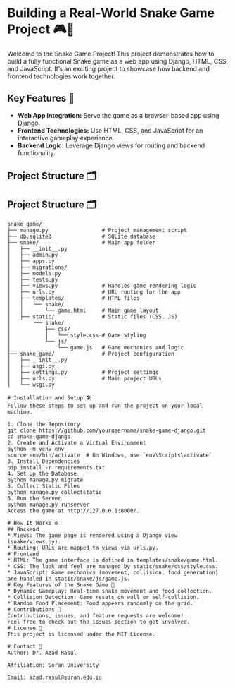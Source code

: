 # Building a Real-World Snake Game Project 🎮🐍

Welcome to the Snake Game Project! This project demonstrates how to build a fully functional Snake game as a web app using Django, HTML, CSS, and JavaScript. It’s an exciting project to showcase how backend and frontend technologies work together.

## Key Features 🚀

- **Web App Integration:** Serve the game as a browser-based app using Django.
- **Frontend Technologies:** Use HTML, CSS, and JavaScript for an interactive gameplay experience.
- **Backend Logic:** Leverage Django views for routing and backend functionality.

## Project Structure 🗂️
## Project Structure 🗂️

```plaintext
snake_game/
├── manage.py                 # Project management script
├── db.sqlite3                # SQLite database
├── snake/                    # Main app folder
│   ├── __init__.py
│   ├── admin.py
│   ├── apps.py
│   ├── migrations/
│   ├── models.py
│   ├── tests.py
│   ├── views.py              # Handles game rendering logic
│   ├── urls.py               # URL routing for the app
│   ├── templates/            # HTML files
│   │   └── snake/
│   │       └── game.html     # Main game layout
│   ├── static/               # Static files (CSS, JS)
│       └── snake/
│           ├── css/
│           │   └── style.css # Game styling
│           └── js/
│               └── game.js   # Game mechanics and logic
├── snake_game/               # Project configuration
│   ├── __init__.py
│   ├── asgi.py
│   ├── settings.py           # Project settings
│   ├── urls.py               # Main project URLs
│   └── wsgi.py

# Installation and Setup 🛠️
Follow these steps to set up and run the project on your local machine.

1. Clone the Repository
git clone https://github.com/yourusername/snake-game-django.git
cd snake-game-django
2. Create and Activate a Virtual Environment
python -m venv env
source env/bin/activate  # On Windows, use `env\Scripts\activate`
3. Install Dependencies
pip install -r requirements.txt
4. Set Up the Database
python manage.py migrate
5. Collect Static Files
python manage.py collectstatic
6. Run the Server
python manage.py runserver
Access the game at http://127.0.0.1:8000/.

# How It Works ⚙️
## Backend
* Views: The game page is rendered using a Django view (snake/views.py).
* Routing: URLs are mapped to views via urls.py.
# Frontend
* HTML: The game interface is defined in templates/snake/game.html.
* CSS: The look and feel are managed by static/snake/css/style.css.
* JavaScript: Game mechanics (movement, collision, food generation) are handled in static/snake/js/game.js.
# Key Features of the Snake Game 🐍
* Dynamic Gameplay: Real-time snake movement and food collection.
* Collision Detection: Game resets on wall or self-collision.
* Random Food Placement: Food appears randomly on the grid.
# Contributions 🤝
Contributions, issues, and feature requests are welcome!
Feel free to check out the issues section to get involved.
# License 📜
This project is licensed under the MIT License.

# Contact 📧
Author: Dr. Azad Rasul

Affiliation: Soran University

Email: azad.rasul@soran.edu.iq
